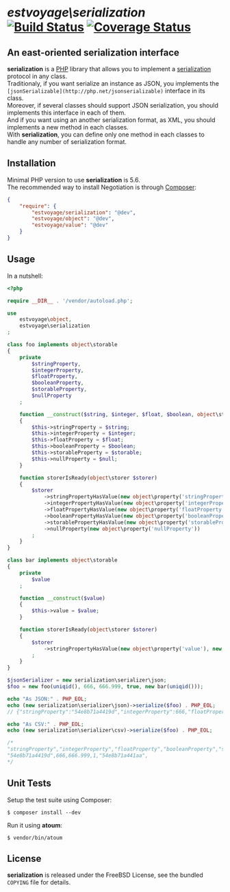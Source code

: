 # *estvoyage\serialization* [![Build Status](https://api.travis-ci.org/estvoyage/serialization.svg)](https://travis-ci.org/estvoyage/serialization) [![Coverage Status](https://coveralls.io/repos/estvoyage/serialization/badge.svg)](https://coveralls.io/r/estvoyage/serialization)

## An east-oriented serialization interface

**serialization** is a [PHP](http://www.php.net) library that allows you to implement a [serialization](http://en.wikipedia.org/wiki/Serialization) protocol in any class.  
Traditionaly, if you want serialize an instance as JSON, you implements the `[jsonSerializable](http://php.net/jsonserializable)` interface in its class.  
Moreover, if several classes should support JSON serialization, you should implements this interface in each of them.  
And if you want using an another serialization format, as XML, you should implements a new method in each classes.  
With **serialization**, you can define only one method in each classes to handle any number of serialization format.

## Installation

Minimal PHP version to use **serialization** is 5.6.  
The recommended way to install Negotiation is through [Composer](http://getcomposer.org/):

``` json
{
	"require": {
		"estvoyage/serialization": "@dev",
		"estvoyage/object": "@dev",
		"estvoyage/value": "@dev"
	}
}
```

## Usage

In a nutshell:

```php
<?php

require __DIR__ . '/vendor/autoload.php';

use
	estvoyage\object,
	estvoyage\serialization
;

class foo implements object\storable
{
	private
		$stringProperty,
		$integerProperty,
		$floatProperty,
		$booleanProperty,
		$storableProperty,
		$nullProperty
	;

	function __construct($string, $integer, $float, $boolean, object\storable $storable, $null = null)
	{
		$this->stringProperty = $string;
		$this->integerProperty = $integer;
		$this->floatProperty = $float;
		$this->booleanProperty = $boolean;
		$this->storableProperty = $storable;
		$this->nullProperty = $null;
	}

	function storerIsReady(object\storer $storer)
	{
		$storer
			->stringPropertyHasValue(new object\property('stringProperty'), new object\property\string($this->stringProperty))
			->integerPropertyHasValue(new object\property('integerProperty'), new object\property\integer($this->integerProperty))
			->floatPropertyHasValue(new object\property('floatProperty'), new object\property\float($this->floatProperty))
			->booleanPropertyHasValue(new object\property('booleanProperty'), new object\property\boolean($this->booleanProperty))
			->storablePropertyHasValue(new object\property('storableProperty'), $this->storableProperty)
			->nullProperty(new object\property('nullProperty'))
		;
	}
}

class bar implements object\storable
{
	private
		$value
	;

	function __construct($value)
	{
		$this->value = $value;
	}

	function storerIsReady(object\storer $storer)
	{
		$storer
			->stringPropertyHasValue(new object\property('value'), new object\property\string($this->value))
		;
	}
}

$jsonSerializer = new serialization\serializer\json;
$foo = new foo(uniqid(), 666, 666.999, true, new bar(uniqid()));

echo "As JSON:" . PHP_EOL;
echo (new serialization\serializer\json)->serialize($foo) . PHP_EOL;
// {"stringProperty":"54e8b71a4419d","integerProperty":666,"floatProperty":666.999,"booleanProperty":true,"storableProperty":{"value":"54e8b71a441aa"},"nullProperty":null}

echo "As CSV:" . PHP_EOL;
echo (new serialization\serializer\csv)->serialize($foo) . PHP_EOL;

/*
"stringProperty","integerProperty","floatProperty","booleanProperty","storableProperty.value","nullProperty"
"54e8b71a4419d",666,666.999,1,"54e8b71a441aa",
*/
```

## Unit Tests

Setup the test suite using Composer:

    $ composer install --dev

Run it using **atoum**:

    $ vendor/bin/atoum

## License

**serialization** is released under the FreeBSD License, see the bundled `COPYING` file for details.
